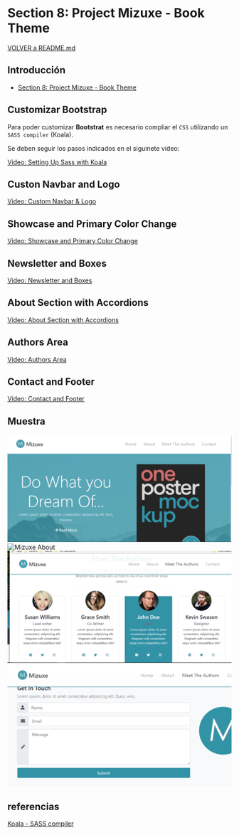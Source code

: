 # Section 8: Project Mizuxe - Book Theme

[VOLVER a README.md](README.md)

## Introducción

- [Section 8: Project Mizuxe - Book Theme](https://www.udemy.com/bootstrap-4-from-scratch-with-5-projects/learn/v4/t/lecture/7685646?start=0)

## Customizar Bootstrap

Para poder customizar **Bootstrat** es necesario compliar el `CSS` utilizando un `SASS compiler` (Koala).

Se deben seguir los pasos indicados en el siguinete video:

[Video: Setting Up Sass with Koala](https://www.udemy.com/bootstrap-4-from-scratch-with-5-projects/learn/v4/t/lecture/10645918?start=0)

## Custon Navbar and Logo

[Video: Custom Navbar & Logo](https://www.udemy.com/bootstrap-4-from-scratch-with-5-projects/learn/v4/t/lecture/7685650?start=0)

## Showcase and Primary Color Change

[Video: Showcase and Primary Color Change](https://www.udemy.com/bootstrap-4-from-scratch-with-5-projects/learn/v4/t/lecture/7685654?start=0)

## Newsletter and Boxes

[Video: Newsletter and Boxes](https://www.udemy.com/bootstrap-4-from-scratch-with-5-projects/learn/v4/t/lecture/7685656?start=0)

## About Section with Accordions

[Video: About Section with Accordions](https://www.udemy.com/bootstrap-4-from-scratch-with-5-projects/learn/v4/t/lecture/7685658?start=0)

## Authors Area

[Video: Authors Area](https://www.udemy.com/bootstrap-4-from-scratch-with-5-projects/learn/v4/t/lecture/7685660?start=0)

## Contact and Footer

[Video: Contact and Footer](https://www.udemy.com/bootstrap-4-from-scratch-with-5-projects/learn/v4/t/lecture/7685662?start=0)

## Muestra

![Mizuxe Home](documentation/mizuxe_home.png)
![Mizuxe About](documentation/mizuxe_about.png)
![Mizuxe Authors](documentation/mizuxe_authors.png)
![Mizuxe Contact](documentation/mizuxe_contact.png)

## referencias

[Koala - SASS compiler](http://koala-app.com/)
